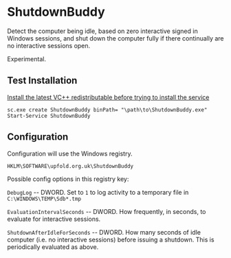 # ShutdownBuddy

Detect the computer being idle, based on zero interactive signed in Windows sessions, and shut down the computer fully if
there continually are no interactive sessions open.

Experimental.

## Test Installation

[Install the latest VC++ redistributable before trying to install the service](https://docs.microsoft.com/en-us/cpp/windows/latest-supported-vc-redist?view=msvc-170#visual-studio-2015-2017-2019-and-2022)

    sc.exe create ShutdownBuddy binPath= "\path\to\ShutdownBuddy.exe"
    Start-Service ShutdownBuddy

## Configuration

Configuration will use the Windows registry.

    HKLM\SOFTWARE\upfold.org.uk\ShutdownBuddy

Possible config options in this registry key:

`DebugLog` -- DWORD. Set to `1` to log activity to a temporary file in `C:\WINDOWS\TEMP\Sdb*.tmp`

`EvaluationIntervalSeconds` -- DWORD. How frequently, in seconds, to evaluate for interactive sessions.

`ShutdownAfterIdleForSeconds` -- DWORD. How many seconds of idle computer (i.e. no interactive sessions) before issuing a shutdown. This is periodically evaluated as above.
